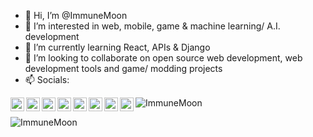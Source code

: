 - 👋 Hi, I’m @ImmuneMoon
- 👀 I’m interested in web, mobile, game & machine learning/ A.I. development
- 🌱 I’m currently learning React, APIs & Django
- 💞️ I’m looking to collaborate on open source web development, web development tools and game/ modding projects
- 📫 Socials:
<div>
 <a href="https://twitter.com/ImmuneMoon">
  <img align="left" alt="ImmuneMoon | Twitter" width="22px" src="https://api.iconify.design/logos:twitter.svg?color=%237000a6" />
</a>
<a href="https://www.linkedin.com/in/in/p-alex-j/">
  <img align="left" alt="ImmuneMoon | Linkedin" width="22px" src="https://api.iconify.design/logos:linkedin-icon.svg?color=%237000a6" />
</a>
<a href="https://upwork.com/freelancers/~01d85f4c2bb6753670">
  <img align="left" alt="ImmuneMoon | Upwork" width="22px" src="https://api.iconify.design/simple-icons:upwork.svg?color=%2316bd00" />
</a>
<a href="https://codepen.io/immunemoon">
  <img align="left" alt="ImmuneMoon | Codepen" width="22px" src="https://api.iconify.design/ant-design:codepen-square-filled.svg" />
</a>
<a href="https://stackoverflow.com/users/16596160/immunemoon">
  <img align="left" alt="ImmuneMoon | StackOverflow" width="22px" src="https://api.iconify.design/logos:stackoverflow-icon.svg" />
</a>
<a href="https://leetcode.com/ImmuneMoon/">
  <img align="left" alt="ImmuneMoon | Leetcode" width="22px" src="https://api.iconify.design/cib:leetcode.svg?color=%23ee9100" />
</a>
<a href="https://www.codewars.com/users/ImmuneMoon">
  <img align="left" alt="ImmuneMoon | CodeWars" width="22px" src="https://api.iconify.design/simple-icons:codewars.svg?color=%23b11300" />
</a>
<a href="https://www.hackerrank.com/ImmuneMoon">
  <img align="left" alt="ImmuneMoon | HackerRank" width="22px" src="https://api.iconify.design/simple-icons:hackerrank.svg?color=%2300bb27" />
</a>
</div>

<p>
 <img align="center" src="https://github-readme-stats.vercel.app/api/top-langs?username=ImmuneMoon&show_icons=true&locale=en&layout=compact" alt="ImmuneMoon" />
</p> 
<p>&nbsp;
 <img align="left" src="https://github-readme-stats.vercel.app/api?username=ImmuneMoon&show_icons=true&locale=en" alt="ImmuneMoon" />
</p>
 
